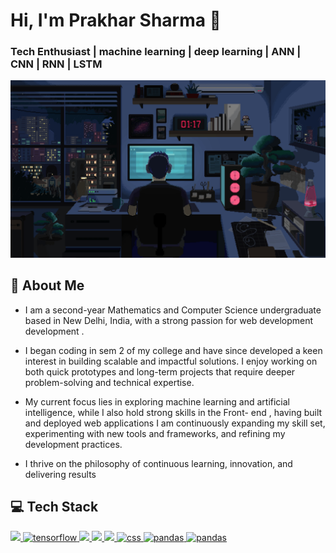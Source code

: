 # Hi, I'm Prakhar Sharma 👋
### Tech Enthusiast | machine learning | deep learning | ANN | CNN | RNN | LSTM 
<p align="center">
  <img src="https://github.com/GithubAnant/GithubAnant/raw/main/pixel_graphic.gif" alt="coder">
</p>

## 💫 About Me
- I am a second-year Mathematics and Computer Science undergraduate based in New Delhi, India, with a strong passion for web development development .

- I began coding in sem 2 of my college and have since developed a keen interest in building scalable and impactful solutions. I enjoy working on both quick prototypes and long-term projects that require deeper problem-solving and technical expertise.

- My current focus lies in exploring machine learning and artificial intelligence, while I also hold strong skills in the Front- end , having built and deployed web applications  I am continuously expanding my skill set, experimenting with new tools and frameworks, and refining my development practices.

- I thrive on the philosophy of continuous learning, innovation, and delivering results

## 💻 Tech Stack
<p align="left">
    <a href="https://www.python.org" target="_blank" rel="noreferrer"> 
            <img src="https://camo.githubusercontent.com/575e3ef35ce943330e82d0358bc30a90e128bddaa54aa00478426895119c171a/68747470733a2f2f696d672e736869656c64732e696f2f62616467652f507974686f6e2d3336373041303f7374796c653d666f722d7468652d6261646765266c6f676f3d707974686f6e266c6f676f436f6c6f723d666664643534" />
           </a>
    <a href="https://www.tensorflow.org" target="_blank" rel="noreferrer"> <img src="https://www.vectorlogo.zone/logos/tensorflow/tensorflow-icon.svg" alt="tensorflow" width="40" height="40"/> </a>
    <a href="" target="_blank" rel="nonreferrer" > <img src="https://camo.githubusercontent.com/d2c8d6ce450e54f75a1bb7fd63121f96688dd1c0586c3b882a3279a20a1ba87e/68747470733a2f2f696d672e736869656c64732e696f2f62616467652f5363696b69742d2d4c6561726e2d2532334637393331452e7376673f7374796c653d666f722d7468652d6261646765266c6f676f3d7363696b69742d6c6561726e266c6f676f436f6c6f723d7768697465"</a>
    <a href="" target="_blank" rel="nonreferrer" > <img src="https://camo.githubusercontent.com/7cdb1cb65cd37dae80f6489556b5edaaf8681137368545ae8a12353e57e68277/68747470733a2f2f696d672e736869656c64732e696f2f62616467652f4d6174706c6f746c69622d2532336666666666662e7376673f7374796c653d666f722d7468652d6261646765266c6f676f3d6d6174706c6f746c6962266c6f676f436f6c6f723d626c61636b"</a>
    <a href="https://www.javascript.org" target="_blank" rel="noreferrer"> <img src="https://camo.githubusercontent.com/9d9f98318ac04db0fe0bc18c1ea950f8c5a1a7ac75dd9820e148221b65736ade/68747470733a2f2f696d672e736869656c64732e696f2f62616467652f4a6176615363726970742d2532334637444631452e7376673f7374796c653d666f722d7468652d6261646765266c6f676f3d6a617661736372697074266c6f676f436f6c6f723d626c61636b"/> </a>
    <a href="https://www.css.org" target="_blank" rel="noreferrer"> <img src="https://camo.githubusercontent.com/9538bc39ff9d0a06f95634103c4be3e243cc70b3e52e7141a11e6b894ead2eaa/68747470733a2f2f696d672e736869656c64732e696f2f62616467652f435353332d2532333135373242362e7376673f7374796c653d666f722d7468652d6261646765266c6f676f3d63737333266c6f676f436f6c6f723d7768697465" alt="css" /> </a>
     <a href="https://www.pandas.org" target="_blank" rel="noreferrer"> <img src="https://camo.githubusercontent.com/36cbb22804516d8efe4990cc5201fc261c2906c04ea237164fc00efcfb7fbaf2/68747470733a2f2f696d672e736869656c64732e696f2f62616467652f50616e6461732d2532333135303435382e7376673f7374796c653d666f722d7468652d6261646765266c6f676f3d70616e646173266c6f676f436f6c6f723d7768697465" alt="pandas" /> </a>
      <a href="https://www.numpy.org" target="_blank" rel="noreferrer"> <img src="https://camo.githubusercontent.com/6173a1f16b1b2d819c56bbb8abd750f58a419fd44e588b8cf206a572583bc522/68747470733a2f2f696d672e736869656c64732e696f2f62616467652f4e756d50792d2532333031333234332e7376673f7374796c653d666f722d7468652d6261646765266c6f676f3d6e756d7079266c6f676f436f6c6f723d7768697465" alt="pandas" /> </a>
</p>
